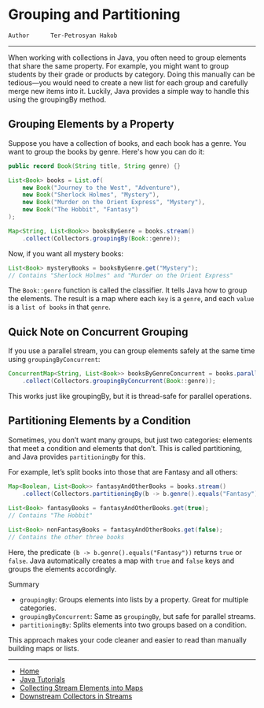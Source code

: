 # Grouping and Partitioning

```info
Author      Ter-Petrosyan Hakob
```

---


When working with collections in Java, you often need to group elements that share the same property. 
For example, you might want to group students by their grade or products by category. 
Doing this manually can be tedious—you would need to create a new list for each group and carefully merge new items into it. 
Luckily, Java provides a simple way to handle this using the groupingBy method.

## Grouping Elements by a Property

Suppose you have a collection of books, and each book has a genre. You want to group the books by genre. Here's how you can do it:

```java
public record Book(String title, String genre) {}

List<Book> books = List.of(
    new Book("Journey to the West", "Adventure"),
    new Book("Sherlock Holmes", "Mystery"),
    new Book("Murder on the Orient Express", "Mystery"),
    new Book("The Hobbit", "Fantasy")
);

Map<String, List<Book>> booksByGenre = books.stream()
    .collect(Collectors.groupingBy(Book::genre));

```

Now, if you want all mystery books:

```java
List<Book> mysteryBooks = booksByGenre.get("Mystery");
// Contains "Sherlock Holmes" and "Murder on the Orient Express"
```

The `Book::genre` function is called the classifier. It tells Java how to group the elements. 
The result is a map where each `key` is a `genre`, and each `value` is a `list of books` in that `genre`.


## Quick Note on Concurrent Grouping

If you use a parallel stream, you can group elements safely at the same time using `groupingByConcurrent`:

```java
ConcurrentMap<String, List<Book>> booksByGenreConcurrent = books.parallelStream()
    .collect(Collectors.groupingByConcurrent(Book::genre));
```

This works just like groupingBy, but it is thread-safe for parallel operations.

## Partitioning Elements by a Condition

Sometimes, you don’t want many groups, but just two categories: elements that meet a condition and elements that don’t. This is called partitioning, and Java provides `partitioningBy` for this.

For example, let’s split books into those that are Fantasy and all others:

```java
Map<Boolean, List<Book>> fantasyAndOtherBooks = books.stream()
    .collect(Collectors.partitioningBy(b -> b.genre().equals("Fantasy")));
    
List<Book> fantasyBooks = fantasyAndOtherBooks.get(true);
// Contains "The Hobbit"

List<Book> nonFantasyBooks = fantasyAndOtherBooks.get(false);
// Contains the other three books
```

Here, the predicate `(b -> b.genre().equals("Fantasy"))` returns `true` or `false`. 
Java automatically creates a map with `true` and `false` keys and groups the elements accordingly.

Summary

- `groupingBy`: Groups elements into lists by a property. Great for multiple categories.
- `groupingByConcurrent`: Same as `groupingBy`, but safe for parallel streams.
- `partitioningBy`: Splits elements into two groups based on a condition.

This approach makes your code cleaner and easier to read than manually building maps or lists.

---

- [Home](./../../README.md)
- [Java Tutorials](./../tutorials.md)
- [Collecting Stream Elements into Maps](./7_Collecting_Stream_Elements_into_Maps.md)
- [Downstream Collectors in Streams](9_Downstream_Collectors_in_Streams.md)
